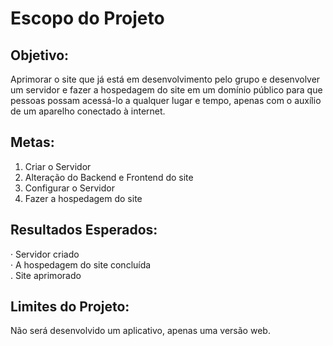 # Escopo do Projeto

## Objetivo:
Aprimorar o site que já está em desenvolvimento pelo grupo e desenvolver um servidor e fazer a  hospedagem do site em um domínio público para que pessoas possam acessá-lo a qualquer lugar e tempo, apenas com o auxílio de um aparelho conectado à internet.  

## Metas:  
1.   Criar o Servidor
2. 	 Alteração do Backend e Frontend do site
3.   Configurar o Servidor
4.   Fazer a hospedagem do site

## Resultados Esperados:  
·   Servidor criado  
·   A hospedagem do site concluída  
.   Site aprimorado

## Limites do Projeto:  
Não será desenvolvido um aplicativo, apenas uma versão web.
